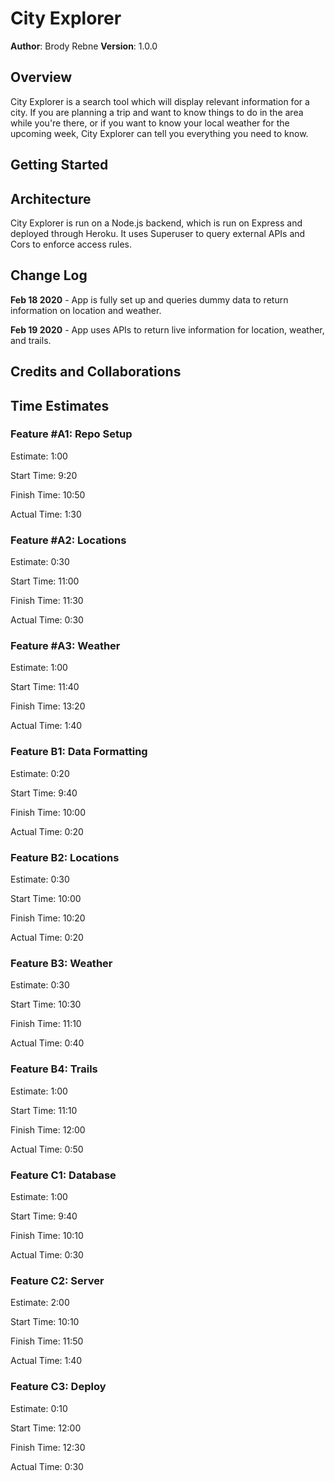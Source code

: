 # City Explorer

**Author**: Brody Rebne
**Version**: 1.0.0

## Overview

City Explorer is a search tool which will display relevant information for a city. If you are planning a trip and want to know things to do in the area while you're there, or if you want to know your local weather for the upcoming week, City Explorer can tell you everything you need to know.

## Getting Started
<!-- What are the steps that a user must take in order to build this app on their own machine and get it running? -->

## Architecture

City Explorer is run on a Node.js backend, which is run on Express and deployed through Heroku. It uses Superuser to query external APIs and Cors to enforce access rules.

## Change Log

**Feb 18 2020** - App is fully set up and queries dummy data to return information on location and weather.

**Feb 19 2020** - App uses APIs to return live information for location, weather, and trails.

## Credits and Collaborations
<!-- Give credit (and a link) to other people or resources that helped you build this application. -->

## Time Estimates

### Feature #A1: Repo Setup

Estimate: 1:00

Start Time: 9:20

Finish Time: 10:50

Actual Time: 1:30

### Feature #A2: Locations

Estimate: 0:30

Start Time: 11:00

Finish Time: 11:30

Actual Time: 0:30

### Feature #A3: Weather

Estimate: 1:00

Start Time: 11:40

Finish Time: 13:20

Actual Time: 1:40

### Feature B1: Data Formatting

Estimate: 0:20

Start Time: 9:40

Finish Time: 10:00

Actual Time: 0:20

### Feature B2: Locations

Estimate: 0:30

Start Time: 10:00

Finish Time: 10:20

Actual Time: 0:20

### Feature B3: Weather

Estimate: 0:30

Start Time: 10:30

Finish Time: 11:10

Actual Time: 0:40

### Feature B4: Trails

Estimate: 1:00

Start Time: 11:10

Finish Time: 12:00

Actual Time: 0:50

### Feature C1: Database

Estimate: 1:00

Start Time: 9:40

Finish Time: 10:10

Actual Time: 0:30

### Feature C2: Server

Estimate: 2:00

Start Time: 10:10

Finish Time: 11:50

Actual Time: 1:40

### Feature C3: Deploy

Estimate: 0:10

Start Time: 12:00

Finish Time: 12:30

Actual Time: 0:30